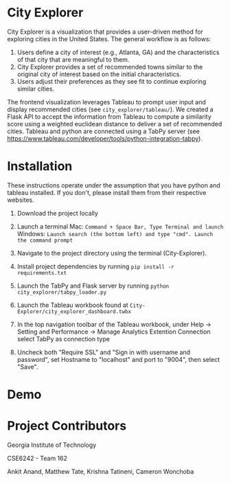 # City Explorer

City Explorer is a visualization that provides a user-driven method for exploring 
cities in the United States. The general workflow is as follows:

1. Users define a city of interest (e.g., Atlanta, GA) and the characteristics of 
    that city that are meaningful to them.
2. City Explorer provides a set of recommended towns similar to the original city 
    of interest based on the initial characteristics.
3. Users adjust their preferences as they see fit to continue exploring similar
    cities.

The frontend visualization leverages Tableau to prompt user input and display
recommended cities (see `city_explorer/tableau/`). We created a Flask API to accept the
information from Tableau to compute a similarity score using a weighted euclidean
distance to deliver a set of recommended cities. Tableau and python are connected using
a TabPy server (see https://www.tableau.com/developer/tools/python-integration-tabpy).


# Installation

These instructions operate under the assumption that you have python and tableau
installed. If you don't, please install them from their respective websites.

1. Download the project locally

2. Launch a terminal
    Mac: `Command + Space Bar, Type Terminal and launch`
    Windows: `Launch search (the bottom left) and type "cmd". Launch the command prompt` 

3. Navigate to the project directory using the terminal (City-Explorer).

4. Install project dependencies by running `pip install -r requirements.txt`

5. Launch the TabPy and Flask server by running `python city_explorer/tabpy_loader.py`

6. Launch the Tableau workbook found at
   `City-Explorer/city_explorer_dashboard.twbx`

7. In the top navigation toolbar of the Tableau workbook, under Help -> Setting and 
Performance -> Manage Analytics Extention Connection select TabPy as connection type

8. Uncheck both "Require SSL" and "Sign in with username and password", set Hostname to
"localhost" and port to "9004", then select "Save".

# Demo

<TODO>


# Project Contributors
Georgia Institute of Technology

CSE6242 - Team 162

Ankit Anand, Matthew Tate, Krishna Tatineni, Cameron Wonchoba